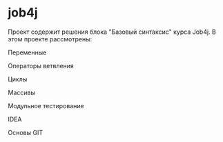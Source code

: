 # job4j
Проект содержит решения блока "Базовый синтаксис" курса Job4j.
В этом проекте рассмотрены:

Переменные

Операторы ветвления

Циклы

Массивы

Модульное тестирование

IDEA

Основы GIT